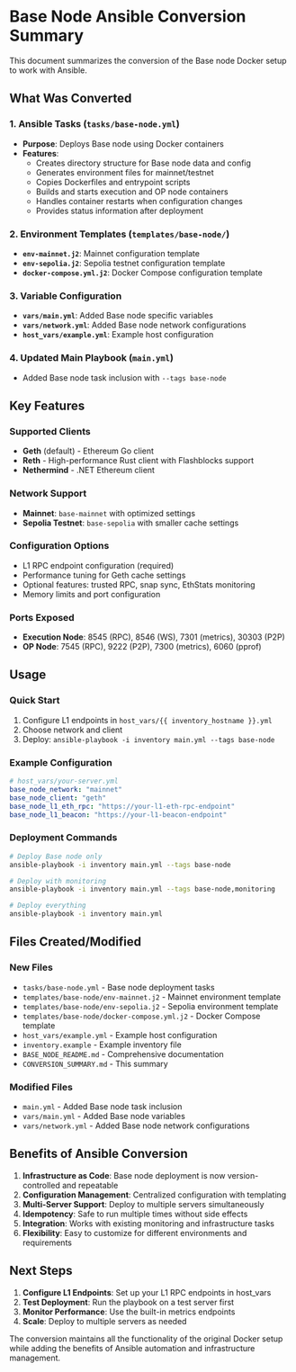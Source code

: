 # Base Node Ansible Conversion Summary

This document summarizes the conversion of the Base node Docker setup to work with Ansible.

## What Was Converted

### 1. Ansible Tasks (`tasks/base-node.yml`)
- **Purpose**: Deploys Base node using Docker containers
- **Features**:
  - Creates directory structure for Base node data and config
  - Generates environment files for mainnet/testnet
  - Copies Dockerfiles and entrypoint scripts
  - Builds and starts execution and OP node containers
  - Handles container restarts when configuration changes
  - Provides status information after deployment

### 2. Environment Templates (`templates/base-node/`)
- **`env-mainnet.j2`**: Mainnet configuration template
- **`env-sepolia.j2`**: Sepolia testnet configuration template  
- **`docker-compose.yml.j2`**: Docker Compose configuration template

### 3. Variable Configuration
- **`vars/main.yml`**: Added Base node specific variables
- **`vars/network.yml`**: Added Base node network configurations
- **`host_vars/example.yml`**: Example host configuration

### 4. Updated Main Playbook (`main.yml`)
- Added Base node task inclusion with `--tags base-node`

## Key Features

### Supported Clients
- **Geth** (default) - Ethereum Go client
- **Reth** - High-performance Rust client with Flashblocks support
- **Nethermind** - .NET Ethereum client

### Network Support
- **Mainnet**: `base-mainnet` with optimized settings
- **Sepolia Testnet**: `base-sepolia` with smaller cache settings

### Configuration Options
- L1 RPC endpoint configuration (required)
- Performance tuning for Geth cache settings
- Optional features: trusted RPC, snap sync, EthStats monitoring
- Memory limits and port configuration

### Ports Exposed
- **Execution Node**: 8545 (RPC), 8546 (WS), 7301 (metrics), 30303 (P2P)
- **OP Node**: 7545 (RPC), 9222 (P2P), 7300 (metrics), 6060 (pprof)

## Usage

### Quick Start
1. Configure L1 endpoints in `host_vars/{{ inventory_hostname }}.yml`
2. Choose network and client
3. Deploy: `ansible-playbook -i inventory main.yml --tags base-node`

### Example Configuration
```yaml
# host_vars/your-server.yml
base_node_network: "mainnet"
base_node_client: "geth"
base_node_l1_eth_rpc: "https://your-l1-eth-rpc-endpoint"
base_node_l1_beacon: "https://your-l1-beacon-endpoint"
```

### Deployment Commands
```bash
# Deploy Base node only
ansible-playbook -i inventory main.yml --tags base-node

# Deploy with monitoring
ansible-playbook -i inventory main.yml --tags base-node,monitoring

# Deploy everything
ansible-playbook -i inventory main.yml
```

## Files Created/Modified

### New Files
- `tasks/base-node.yml` - Base node deployment tasks
- `templates/base-node/env-mainnet.j2` - Mainnet environment template
- `templates/base-node/env-sepolia.j2` - Sepolia environment template
- `templates/base-node/docker-compose.yml.j2` - Docker Compose template
- `host_vars/example.yml` - Example host configuration
- `inventory.example` - Example inventory file
- `BASE_NODE_README.md` - Comprehensive documentation
- `CONVERSION_SUMMARY.md` - This summary

### Modified Files
- `main.yml` - Added Base node task inclusion
- `vars/main.yml` - Added Base node variables
- `vars/network.yml` - Added Base node network configurations

## Benefits of Ansible Conversion

1. **Infrastructure as Code**: Base node deployment is now version-controlled and repeatable
2. **Configuration Management**: Centralized configuration with templating
3. **Multi-Server Support**: Deploy to multiple servers simultaneously
4. **Idempotency**: Safe to run multiple times without side effects
5. **Integration**: Works with existing monitoring and infrastructure tasks
6. **Flexibility**: Easy to customize for different environments and requirements

## Next Steps

1. **Configure L1 Endpoints**: Set up your L1 RPC endpoints in host_vars
2. **Test Deployment**: Run the playbook on a test server first
3. **Monitor Performance**: Use the built-in metrics endpoints
4. **Scale**: Deploy to multiple servers as needed

The conversion maintains all the functionality of the original Docker setup while adding the benefits of Ansible automation and infrastructure management.
